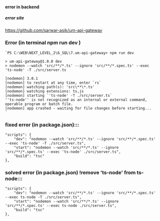 #### error in backend

##### error site 
https://github.com/sarwar-asik/um-api-gateway

### Error (in terminal npm run dev  )

    `PS C:\WEB\NEXT_LEVEL_2\6_SQL\7.um-api-gateway> npm run dev  

    > um-api-gateway@1.0.0 dev
    > nodemon --watch 'src/**/*.ts' --ignore 'src/**/*.spec.ts' --exec 'ts-node' -T ./src/server.ts

    [nodemon] 3.0.1
    [nodemon] to restart at any time, enter `rs`     
    [nodemon] watching path(s): 'src\**\*.ts'        
    [nodemon] watching extensions: ts,js
    [nodemon] starting `'ts-node' -T ./src/server.ts`
    ''ts-node'' is not recognized as an internal or external command,
    operable program or batch file.
    [nodemon] app crashed - waiting for file changes before starting...
    `

### fixed error (in package.json):::


    "scripts": {
        "dev": "nodemon --watch 'src/**/*.ts' --ignore 'src/**/*.spec.ts' --exec 'ts-node' -T ./src/server.ts",
        "start": "nodemon --watch 'src/**/*.ts' --ignore 'src/**/*.spec.ts' --exec 'ts-node' ./src/server.ts",
        "build": "tsc"
    },


### solved error (in package.json) !remove 'ts-node' from ts-node:::


    "scripts": {
        "dev": "nodemon --watch 'src/**/*.ts' --ignore 'src/**/*.spec.ts' --exec ts-node -T ./src/server.ts",
        "start": "nodemon --watch 'src/**/*.ts' --ignore 'src/**/*.spec.ts' --exec ts-node ./src/server.ts",
        "build": "tsc"
    },
